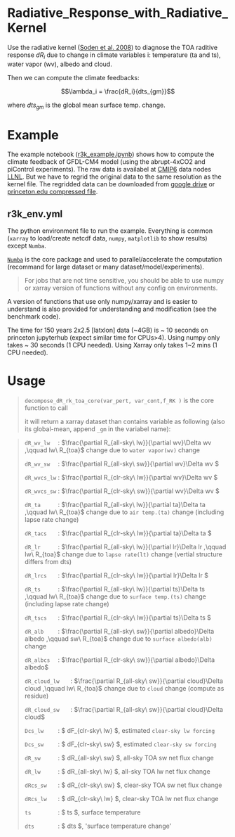 # Radiative_Response_with_Radiative_Kernel

Use the radiative kernel ([Soden et al. 2008](https://doi.org/10.1175/2007JCLI2110.1)) to diagnose the TOA raditive response $dR_i$  due to change in  climate variables i: temperature (ta and ts), water vapor (wv), albedo and cloud. 

Then we can compute the climate feedbacks: 

$$\lambda_i = \frac{dR_i}{dts_{gm}}$$

where ${dts_{gm}}$ is the global mean surface temp. change.

# Example 

The example notebook ([r3k_example.ipynb](https://github.com/ChenggongWang/Radiative_Response_with_Radiative_Kernel/blob/main/R3k_example.ipynb)) shows how to compute the climate feedback of GFDL-CM4 model (using the abrupt-4xCO2 and piControl experiments). The raw data is availabel at [CMIP6](https://pcmdi.llnl.gov/CMIP6/) data nodes [LLNL](https://esgf-node.llnl.gov/projects/cmip6/). But we have to regrid the original data to the same resolution as the kernel file. The regridded data can be downloaded from [google drive](https://drive.google.com/drive/folders/1E66izDrjdOVWYl2nJj32cXSNJPegGQ8q?usp=sharing) or [princeton.edu compressed file](https://tigress-web.princeton.edu/~cw55/share_data/r3k_example_data.tar).

## r3k_env.yml
The python environment file to run the example.
Everything is common (`xarray` to load/create netcdf data, `numpy`, `matplotlib` to show results) except `Numba`.

[`Numba`](https://numba.pydata.org/) is the core package and used to parallel/accelerate the computation (recommand for large dataset or many dataset/model/experiments). 

>For jobs that are not time sensitive, you should be able to use numpy or xarray version of functions without any config on environments. 

A version of functions that use only numpy/xarray and is easier to understand is also provided for understanding and modification (see the benchmark code).

The time for 150 years 2x2.5 [latxlon] data (\~4GB) is ~ 10 seconds on princeton jupyterhub (expect similar time for CPUs>4). 
Using numpy only takes ~ 30 seconds (1 CPU needed).
Using Xarray only takes 1\~2 mins (1 CPU needed).

# Usage

> `decompose_dR_rk_toa_core(var_pert, var_cont,f_RK )` is the core function to call 
> 
> it will return a xarray dataset than contains variable as following (also its global-mean, append `_gm` in the variabel name):

>`dR_wv_lw  ` : $\frac{\partial R_{all-sky\ lw}}{\partial wv}\Delta wv ,\qquad lw\ R_{toa}$ change due to `water vapor(wv)` change
>
>`dR_wv_sw  ` : $\frac{\partial R_{all-sky\ sw}}{\partial wv}\Delta wv    $
>
>`dR_wvcs_lw` : $\frac{\partial R_{clr-sky\ lw}}{\partial wv}\Delta wv    $
>
>`dR_wvcs_sw` : $\frac{\partial R_{clr-sky\ sw}}{\partial wv}\Delta wv    $
>
>`dR_ta     ` : $\frac{\partial R_{all-sky\ lw}}{\partial ta}\Delta ta ,\qquad lw\ R_{toa}$ change due to `air temp.(ta)` change (including lapse rate change)
>
>`dR_tacs   ` : $\frac{\partial R_{clr-sky\ lw}}{\partial ta}\Delta ta    $
>
>`dR_lr     ` : $\frac{\partial R_{all-sky\ lw}}{\partial lr}\Delta lr ,\qquad lw\ R_{toa}$ change due to `lapse rate(lt)` change (vertial structure differs from dts)
>
>`dR_lrcs   ` : $\frac{\partial R_{clr-sky\ lw}}{\partial lr}\Delta lr    $
>
>`dR_ts     ` : $\frac{\partial R_{all-sky\ lw}}{\partial ts}\Delta ts ,\qquad lw\ R_{toa}$ change due to `surface temp.(ts)` change (including lapse rate change)
>
>`dR_tscs   ` : $\frac{\partial R_{clr-sky\ lw}}{\partial ts}\Delta ts    $
>
>`dR_alb    ` : $\frac{\partial R_{all-sky\ sw}}{\partial albedo}\Delta albedo  ,\qquad sw\ R_{toa}$ change due to `surface albedo(alb)` change 
>
>`dR_albcs  ` : $\frac{\partial R_{clr-sky\ sw}}{\partial albedo}\Delta albedo$
>
>`dR_cloud_lw   ` : $\frac{\partial R_{all-sky\ sw}}{\partial cloud}\Delta cloud ,\qquad lw\ R_{toa}$ change due to `cloud` change (compute as residue)
>
>`dR_cloud_sw   ` : $\frac{\partial R_{all-sky\ sw}}{\partial cloud}\Delta cloud$
>
>`Dcs_lw    ` : $      dF_{clr-sky\ lw}                          $, estimated `clear-sky lw forcing`
>
>`Dcs_sw    ` : $      dF_{clr-sky\ sw}                          $, estimated `clear-sky sw forcing`
>
>`dR_sw     ` : $      dR_{all-sky\ sw}                          $, all-sky TOA sw net flux change
>
>`dR_lw     ` : $      dR_{all-sky\ lw}                          $, all-sky TOA lw net flux change
>
>`dRcs_sw   ` : $      dR_{clr-sky\ sw}                          $, clear-sky TOA sw net flux change
>
>`dRcs_lw   ` : $      dR_{clr-sky\ lw}                          $, clear-sky TOA lw net flux change
>
>`ts        ` : $      ts                                        $, surface temperature 
>
>`dts       ` : $      dts                                       $, 'surface temperature change'
>
